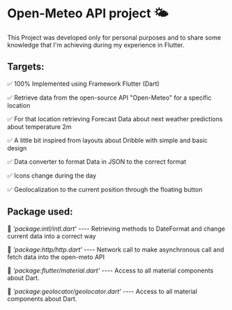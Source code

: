 # Open-Meteo API project 🌤️

This Project was developed only for personal purposes and to share some knowledge that I'm achieving during my experience in Flutter. 

Targets:
-
✅ 100% Implemented using Framework Flutter (Dart) 

✅ Retrieve data from the open-source API "Open-Meteo" for a specific location 


✅ For that location retrieving Forecast Data about next weather predictions about temperature 2m

✅ A little bit inspired from layouts about Dribble with simple and basic design

✅ Data converter to format Data in JSON to the correct format

✅ Icons change during the day

✅ Geolocalization to the current position through the floating button


Package used:
-

📝 _'package:intl/intl.dart'_ ---- Retrieving methods to DateFormat and change current data into a correct way

📝 _'package:http/http.dart'_ ---- Network call to make asynchronous call and fetch data into the open-meto API 

📝 _'package:flutter/material.dart'_ ---- Access to all material components about Dart.

📝 _'package:geolocator/geolocator.dart'_ ---- Access to all material components about Dart.



